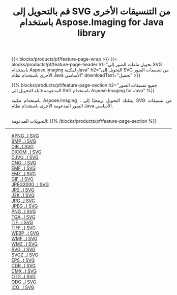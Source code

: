 ﻿---
title: قم بالتحويل إلى SVG من التنسيقات الأخرى باستخدام Aspose.Imaging for Java library 
weight: 3920
url: /ar/java/conversion/to/svg 
lang: ar
langdirlevel: 2
locales: zh-hans,ja,it,ru,de,es,fr,nl,id,lt,pl,pt,vi,tr,ko,zh-hant,ar,hi,th,sv,cs,uk,he
description: باستخدام Aspose.Imaging ، يمكنك التحويل إلى SVG من تنسيقات أخرى باستخدام Java
---

{{< blocks/products/pf/feature-page-wrap >}}
{{< blocks/products/pf/feature-page-header h1="تحويل ملفات الصور إلى SVG باستخدام Aspose.Imaging لمكتبة Java" h2="التحويل إلى SVG من تنسيقات الصور الأخرى باستخدام نظام Java الأساسي" downloadText="تحميل" >}}


{{% blocks/products/pf/feature-page-section  h2="جميع تنسيقات الصور المدعومة قابلة للتحويل إلى SVG باستخدام Aspose.Imaging for Java" %}}
<p align=justify>باستخدام مكتبة Aspose.Imaging ، يمكنك التحويل برمجيًا إلى SVG من تنسيقات الصور المدعومة الأخرى باستخدام نظام Java الأساسي.</p>
<br/>
التحويلات المدعومة:
{{% /blocks/products/pf/feature-page-section %}}
<div class="container-fluid productfamilypage bg-gray">
    <div class="convertypes bg-gray agp-content section">
        <div class="container">
		<hr style="margin-left:-20px;"/>
		<div class="row other-converters">
		    <div class='col-md-2 other-converter remove-lp remove-rp'><a href="/imaging/ar/java/conversion/apng-to-svg" >APNG ل SVG</a></div>
<div class='col-md-2 other-converter remove-lp remove-rp'><a href="/imaging/ar/java/conversion/bmp-to-svg" >BMP ل SVG</a></div>
<div class='col-md-2 other-converter remove-lp remove-rp'><a href="/imaging/ar/java/conversion/dib-to-svg" >DIB ل SVG</a></div>
<div class='col-md-2 other-converter remove-lp remove-rp'><a href="/imaging/ar/java/conversion/dicom-to-svg" >DICOM ل SVG</a></div>
<div class='col-md-2 other-converter remove-lp remove-rp'><a href="/imaging/ar/java/conversion/djvu-to-svg" >DJVU ل SVG</a></div>
<div class='col-md-2 other-converter remove-lp remove-rp'><a href="/imaging/ar/java/conversion/dng-to-svg" >DNG ل SVG</a></div>
<div class='col-md-2 other-converter remove-lp remove-rp'><a href="/imaging/ar/java/conversion/emf-to-svg" >EMF ل SVG</a></div>
<div class='col-md-2 other-converter remove-lp remove-rp'><a href="/imaging/ar/java/conversion/emz-to-svg" >EMZ ل SVG</a></div>
<div class='col-md-2 other-converter remove-lp remove-rp'><a href="/imaging/ar/java/conversion/gif-to-svg" >GIF ل SVG</a></div>
<div class='col-md-2 other-converter remove-lp remove-rp'><a href="/imaging/ar/java/conversion/jpeg2000-to-svg" >JPEG2000 ل SVG</a></div>
<div class='col-md-2 other-converter remove-lp remove-rp'><a href="/imaging/ar/java/conversion/jp2-to-svg" >JP2 ل SVG</a></div>
<div class='col-md-2 other-converter remove-lp remove-rp'><a href="/imaging/ar/java/conversion/j2k-to-svg" >J2K ل SVG</a></div>
<div class='col-md-2 other-converter remove-lp remove-rp'><a href="/imaging/ar/java/conversion/jpg-to-svg" >JPG ل SVG</a></div>
<div class='col-md-2 other-converter remove-lp remove-rp'><a href="/imaging/ar/java/conversion/jpeg-to-svg" >JPEG ل SVG</a></div>
<div class='col-md-2 other-converter remove-lp remove-rp'><a href="/imaging/ar/java/conversion/png-to-svg" >PNG ل SVG</a></div>
<div class='col-md-2 other-converter remove-lp remove-rp'><a href="/imaging/ar/java/conversion/tga-to-svg" >TGA ل SVG</a></div>
<div class='col-md-2 other-converter remove-lp remove-rp'><a href="/imaging/ar/java/conversion/tif-to-svg" >TIF ل SVG</a></div>
<div class='col-md-2 other-converter remove-lp remove-rp'><a href="/imaging/ar/java/conversion/tiff-to-svg" >TIFF ل SVG</a></div>
<div class='col-md-2 other-converter remove-lp remove-rp'><a href="/imaging/ar/java/conversion/webp-to-svg" >WEBP ل SVG</a></div>
<div class='col-md-2 other-converter remove-lp remove-rp'><a href="/imaging/ar/java/conversion/wmf-to-svg" >WMF ل SVG</a></div>
<div class='col-md-2 other-converter remove-lp remove-rp'><a href="/imaging/ar/java/conversion/wmz-to-svg" >WMZ ل SVG</a></div>
<div class='col-md-2 other-converter remove-lp remove-rp'><a href="/imaging/ar/java/conversion/svg-to-svg" >SVG ل SVG</a></div>
<div class='col-md-2 other-converter remove-lp remove-rp'><a href="/imaging/ar/java/conversion/svgz-to-svg" >SVGZ ل SVG</a></div>
<div class='col-md-2 other-converter remove-lp remove-rp'><a href="/imaging/ar/java/conversion/eps-to-svg" >EPS ل SVG</a></div>
<div class='col-md-2 other-converter remove-lp remove-rp'><a href="/imaging/ar/java/conversion/cdr-to-svg" >CDR ل SVG</a></div>
<div class='col-md-2 other-converter remove-lp remove-rp'><a href="/imaging/ar/java/conversion/cmx-to-svg" >CMX ل SVG</a></div>
<div class='col-md-2 other-converter remove-lp remove-rp'><a href="/imaging/ar/java/conversion/otg-to-svg" >OTG ل SVG</a></div>
<div class='col-md-2 other-converter remove-lp remove-rp'><a href="/imaging/ar/java/conversion/odg-to-svg" >ODG ل SVG</a></div>
<div class='col-md-2 other-converter remove-lp remove-rp'><a href="/imaging/ar/java/conversion/ico-to-svg" >ICO ل SVG</a></div>
                </div>
        </div>
    </div>
</div>
<br/>

